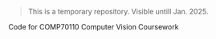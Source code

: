 > This is a temporary repository. Visible untill Jan. 2025.

Code for COMP70110 Computer Vision Coursework
